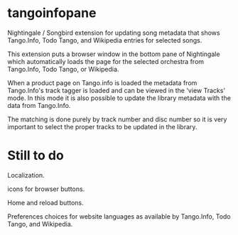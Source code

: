 tangoinfopane
=============

Nightingale / Songbird  extension for updating song metadata that shows Tango.Info, Todo Tango, and Wikipedia entries for selected songs.

This extension puts a browser window in the bottom pane of Nightingale which automatically loads the page for the selected orchestra from Tango.Info, Todo Tango, or Wikipedia.

When a product page on Tango.info is loaded the metadata from Tango.Info's track tagger is loaded and can be viewed in the 'view Tracks' mode. In this mode it is also possible to update the library metadata with the data from Tango.Info.

The matching is done purely by track number and disc number so it is very important to select the proper tracks to be updated in the library.


Still to do
============

Localization.  

icons for browser buttons.

Home and reload buttons.

Preferences choices for website languages as available by Tango.Info, Todo Tango, and Wikipedia.
